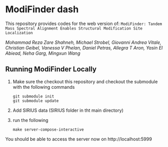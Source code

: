 # ModiFinder dash

This repository provides codes for the web version of:
``` ModiFinder: Tandem Mass Spectral Alignment Enables Structural Modification Site Localization ```

_Mohammad Reza Zare Shahneh, Michael Strobel, Giovanni Andrea Vitale, Christian Geibel, Vanessa V Phelan, Daniel Petras, Allegra T Aron, Yasin El Abiead, Neha Garg, Mingxun Wang_

## Running ModiFinder Locally

1. Make sure the checkout this repository and checkout the submodule with the following commands

    ```
    git submodule init
    git submodule update
    ```
1. Add SIRIUS data (SIRIUS folder in tht main directory)

1. run the following
    ```
    make server-compose-interactive
    ```

You should be able to access the server now on http://localhost:5999


